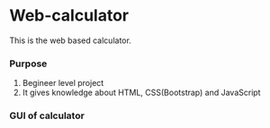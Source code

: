 # Web-calculator
This is the web based calculator.

### Purpose
1. Begineer level project
2. It gives knowledge about HTML, CSS(Bootstrap) and JavaScript

### GUI of calculator
